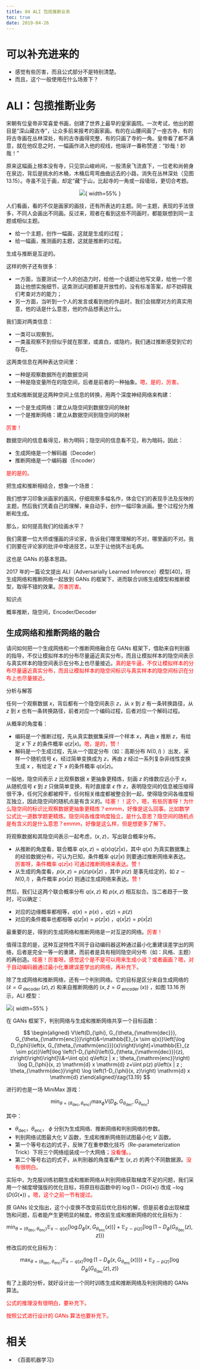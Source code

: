 ```yaml
---
title: 04 ALI 包揽推断业务
toc: true
date: 2019-04-26
---
```

# 可以补充进来的

- 感觉有些厉害，而且公式部分不是特别清楚。
- 而且，这个一般使用在什么场景下？

# ALI：包揽推断业务

宋朝有位皇帝非常喜爱书画，创建了世界上最早的皇家画院。一次考试，他出的题目是“深山藏古寺”，让众多前来报考的画家画。有的在山腰间画了一座古寺，有的将古寺画在丛林深处，有的古寺画得完整，有的只画了寺的一角。皇帝看了都不满意，就在他叹息之时，一幅画作进入他的视线，他端详一番称赞道：“妙哉！妙哉！”

原来这幅画上根本没有寺，只见崇山峻岭间，一股清泉飞流直下，一位老和尚俯身在泉边，背后是挑水的木桶，木桶后弯弯曲曲远去的小路，消失在丛林深处（见图 13.15）。寺虽不见于画，却定“藏”于山，比起寺的一角或一段墙垣，更切合考题。

<center>

![](http://images.iterate.site/blog/image/20190426/EF1iqqGk1zTX.png?imageslim){ width=55% }

</center>

人们看画，看的不仅是画家的画技，还有所表达的主题。同一主题，表现的手法很多，不同人会画出不同画。反过来，观者在看到这些不同画时，都能联想到同一主题或相似主题。

- 给一个主题，创作一幅画，这就是生成的过程；
- 给一幅画，推测画的主题，这就是推断的过程。

生成与推断是互逆的。

这样的例子还有很多：

- 一方面，当要测试一个人的创造力时，给他一个话题让他写文章，给他一个思路让他想实施细节，这类测试问题都是开放性的，没有标准答案，却不妨碍我们考查对方的能力；
- 另一方面，当听到一个人的发言或看到他的作品时，我们会揣摩对方的真实用意，他的话是什么意思，他的作品想表达什么。


我们面对两类信息：

- 一类可以观察到，
- 一类虽观察不到但似乎就在那里，或直白，或隐约，我们通过推断感受到它的存在。

这两类信息在两种表达空间里：

- 一种是观察数据所在的数据空间
- 一种是隐变量所在的隐空间，后者是前者的一种抽象。<span style="color:red;">嗯，是的，厉害。</span>

生成和推断就是这两种空间上信息的转换，用两个深度神经网络来构建：

- 一个是生成网络：建立从隐空间到数据空间的映射
- 一个是推断网络：建立从数据空间到隐空间的映射

<span style="color:red;">厉害！</span>

数据空间的信息看得见，称为明码；隐空间的信息看不见，称为暗码，因此：

- 生成网络是一个解码器（Decoder）
- 推断网络是一个编码器（Encoder）

<span style="color:red;">是的是的。</span>


把生成和推断相结合，想象一个场景：

我们想学习印象派画家的画风，仔细观察多幅名作，体会它们的表现手法及反映的主题，然后我们凭着自己的理解，亲自动手，创作一幅印象派画。整个过程分为推断和生成。

那么，如何提高我们的绘画水平？

我们需要一位大师或懂画的评论家，告诉我们哪里理解的不对，哪里画的不对。我们则要在评论家的批评中增进技艺，以至于让他挑不出毛病。

这也是 GANs 的基本思路。

2017 年的一篇论文提出 ALI（Adversarially Learned Inference）模型[40]，将生成网络和推断网络一起放到 GANs 的框架下，进而联合训练生成模型和推断模型，取得不错的效果。<span style="color:red;">厉害厉害。</span>


知识点

概率推断，隐空间，Encoder/Decoder

## 生成网络和推断网络的融合


请问如何把一个生成网络和一个推断网络融合在 GANs 框架下，借助来自判别器的指导，不仅让模拟样本的分布尽量逼近真实分布，而且让模拟样本的隐空间表示与真实样本的隐空间表示在分布上也尽量接近。<span style="color:red;">真的是牛逼，不仅让模拟样本的分布尽量逼近真实分布，而且让模拟样本的隐空间标识与真实样本的隐空间标识在分布上也尽量接近。</span>


分析与解答

任何一个观察数据 $x$，背后都有一个隐空间表示 $z$，从 $x$ 到 $z$ 有一条转换路径，从 $z$ 到 $x$ 也有一条转换路径，前者对应一个编码过程，后者对应一个解码过程。

从概率的角度看：

- 编码是一个推断过程，先从真实数据集采样一个样本 $x$，再由 $x$ 推断 $z$，有给定 $x$ 下 $z$ 的条件概率 $q(z | x)$。<span style="color:red;">嗯，是的，赞！</span>
- 解码是一个生成过程，先从一个固定分布（如：高斯分布 $N(0, I)$ ）出发，采样一个随机信号 $\epsilon$，经过简单变换成为 $z$，再由 $z$ 经过一系列复杂非线性变换生成 $x$ ，有给定 $z$ 下 $x$ 的条件概率 $q(x | z)$。

一般地，隐空间表示 $z$ 比观察数据 $x$ 更抽象更精炼，刻画 $z$ 的维数应远小于 $x$，从随机信号 $\epsilon$ 到 $z$ 只做简单变换，有时直接拿 $\epsilon$ 作 $z$，表明隐空间的信息被压缩得很干净，任何冗余都被榨干，任何相关维度都被整合到一起，使得隐空间各维度相互独立，因此隐空间的随机点是有含义的。<span style="color:red;">哇塞！！这个，嗯，有些厉害呀！为什么隐空间的标识比观察数据更抽象更精炼？emmm，好像是这么回事。比如数学公式比一道数学题更精炼。隐空间各维度响度独立，是什么意思？隐空间的随机点是有含义的是什么意思？emmm，好像是这么样，但是想更多了解下。</span>


将观察数据和其隐空间表示一起考虑，$(x, z)$，写出联合概率分布。

- 从推断的角度看，联合概率 $q(x, z)=q(x) q(z | x)$，其中 $q(x)$ 为真实数据集上的经验数据分布，可认为已知，条件概率 $q(z | x)$ 则要通过推断网络来表达。<span style="color:red;">厉害呀，条件概率 $q(z | x)$ 可通过推断网络来表达。赞！</span>
- 从生成的角度看，$p(x, z)=p(z) p(x | z)$ ，其中 $p(z)$ 是事先给定的，如 $z \sim N(0, I)$ ，条件概率 $p(x | z)$ 则通过生成网络来表达。<span style="color:red;">赞！</span>

然后，我们让这两个联合概率分布 $q(x, z)$ 和 $p(x, z)$ 相互拟合。当二者趋于一致时，可以确定：

- 对应的边缘概率都相等，$q(x)=p(x)$ ，$q(z)=p(z)$
- 对应的条件概率也都相等 $q(z | x)=p(z | x)$ ，$q(x | z)=p(x | z)$

最重要的是，得到的生成网络和推断网络是一对互逆的网络。<span style="color:red;">厉害！</span>

值得注意的是，这种互逆特性不同于自动编码器这种通过最小化重建误差学出的网络，后者是完全一等一的重建，而前者是具有相同隐空间分布（如：风格、主题）的再创造。<span style="color:red;">哇塞！厉害呀。感觉这个是不是可以用来生成小说？或者画画？嗯，对于自动编码器通过最小化重建误差学出的网络，再补充下。</span>

除了生成网络和推断网络，还有一个判别网络。它的目标是区分来自生成网络的 $\left(\hat{x}=G_{\text { decoder }}(z), z\right)$ 和来自推断网络的 $\left(x, \hat{z}=G_{\text { encoder }}(x)\right)$ ，如图 13.16 所示，ALI 模型：

![](http://images.iterate.site/blog/image/20190426/KoqgpA2fmSew.png?imageslim){ width=55% }


在 GANs 框架下，判别网络与生成和推断网络共享一个目标函数：


$$
\begin{aligned}
V\left(D_{\phi}, G_{\theta_{\mathrm{dec}}}, G_{\theta_{\mathrm{enc}}}\right)&=\mathbb{E}_{x \sim q(x)}\left[\log D_{\phi}\left(x, G_{\theta_{\mathrm{enc}}}(x)\right)\right]+\mathbb{E}_{z \sim p(z)}\left[\log \left(1-D_{\phi}\left(G_{\theta_{\mathrm{dec}}}(z), z\right)\right)\right]\\&=\iint q(x) q\left(z | x ; \theta_{\mathrm{enc}}\right) \log D_{\phi}(x, z) \mathrm{d} x \mathrm{d} z+\iint p(z) p\left(x | z ; \theta_{\mathrm{dec}}\right) \log \left(1-D_{\phi}(x, z)\right) \mathrm{d} x \mathrm{d} z\end{aligned}\tag{13.19}
$$


进行的也是一场 MiniMax 游戏：

$$
\min _{\theta=\left(\theta_{\mathrm{dec}}, \theta_{\mathrm{enc}}\right)} \max _{\phi} V\left(D_{\phi}, G_{\theta_{\mathrm{dec}}}, G_{\theta_{\mathrm{enc}}}\right)\tag{13.20}
$$

其中：

- $\theta_{\mathrm{dec}}$，$\theta_{\mathrm{enc}}$， $\phi$ 分别为生成网络、推断网络和判别网络的参数。
- 判别网络试图最大化 $V$ 函数，生成和推断网络则试图最小化 $V$ 函数。
- 第一个等号右边的式子，反映了在重参数化技巧（Re-parameterization Trick）下将三个网络组装成一个大网络；<span style="color:red;">没看懂。。</span>
- 第二个等号右边的式子，从判别器的角度看产生 $(x, z)$ 的两个不同数据源。<span style="color:red;">没有很明白。</span>


实际中，为克服训练初期生成和推断网络从判别网络获取梯度不足的问题，我们采用一个梯度增强版的优化目标，将原目标函数中的 $\log (1-D(G(\bullet))$ 改成 $-\log (D(G(\bullet))$ 。<span style="color:red;">嗯，这个之前一节有提过。</span>

原 GANs 论文指出，这个小变换不改变前后优化目标的解，但是前者会出现梯度饱和问题，后者能产生更明显的梯度。修改前生成和推断网络的优化目标为：

$$
\min _{\theta=\left(\theta_{\mathrm{dec}}, \theta_{\mathrm{enc}}\right)} \mathbb{E}_{x \sim q(x)}\left[\log D_{\phi}\left(x, G_{\theta_{\mathrm{enc}}}(x)\right)\right]+\mathbb{E}_{z \sim p(z)}\left[\log \left(1-D_{\phi}\left(G_{\theta_{\mathrm{dec}}}(z), z\right)\right)\right)\tag{13.21}
$$


修改后的优化目标为：

$$
\max _{\theta=\left(\theta_{\mathrm{dec}}, \theta_{\mathrm{enc}}\right)} \mathbb{E}_{x \sim q(x)}\left(\log \left(1-D_{\phi}\left(x, G_{\theta_{\mathrm{enc}}}(x)\right)\right)\right)+\mathbb{E}_{z \sim p(z)}\left[\log D_{\phi}\left(G_{\theta_{\mathrm{dec}}}(z), z\right)\right)\tag{13.22}
$$

有了上面的分析，就好设计出一个同时训练生成和推断网络及判别网络的 GANs 算法。


<span style="color:red;">公式的推理没有很明白，要补充下。</span>

<span style="color:red;">按照公式进行设计的 GANs 算法也要补充下。</span>




# 相关

- 《百面机器学习》
